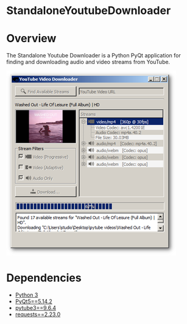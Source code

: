 # StandaloneYoutubeDownloader

<h1>Overview</h1>
The Standalone Youtube Downloader is a Python PyQt application for finding and downloading audio and video streams from YouTube.

![](https://github.com/PaulBenMarsh/StandaloneYoutubeDownloader/blob/master/screenshots/screenshot.png?raw=true)

<h1>Dependencies</h1>
<ul>
  <li><a href="https://www.python.org/downloads/" rel="nofollow">Python 3</a></li>
  <li><a href="https://pypi.org/project/PyQt5/" rel="nofollow">PyQt5==5.14.2</a></li>
  <li><a href="https://pypi.org/project/pytube3/" rel="nofollow">pytube3==9.6.4</a></li>
  <li><a href="https://pypi.org/project/requests/" rel="nofollow">requests==2.23.0</a></li>
</ul>
